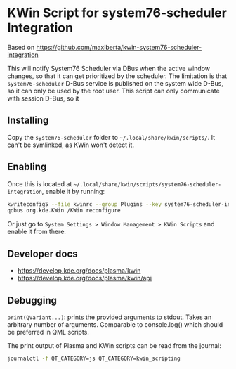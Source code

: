 # KWin Script for system76-scheduler Integration

Based on https://github.com/maxiberta/kwin-system76-scheduler-integration

This will notify System76 Scheduler via DBus when the active window changes, so that it can get
prioritized by the scheduler. The limitation is that `system76-scheduler` D-Bus service is published
on the system wide D-Bus, so it can only be used by the root user. This script can only communicate
with session D-Bus, so it

## Installing

Copy the `system76-scheduler` folder to `~/.local/share/kwin/scripts/`. It can't be symlinked, as
KWin won't detect it.

## Enabling

Once this is located at `~/.local/share/kwin/scripts/system76-scheduler-integration`, enable it by
running:

```sh
kwriteconfig5 --file kwinrc --group Plugins --key system76-scheduler-integrationEnabled true
qdbus org.kde.KWin /KWin reconfigure
```

Or just go to `System Settings > Window Management > KWin Scripts` and enable it from there.

## Developer docs

* https://develop.kde.org/docs/plasma/kwin
* https://develop.kde.org/docs/plasma/kwin/api

## Debugging

`print(QVariant...)`: prints the provided arguments to stdout. Takes an arbitrary number of
arguments. Comparable to console.log() which should be preferred in QML scripts.

The print output of Plasma and KWin scripts can be read from the journal:

```sh
journalctl -f QT_CATEGORY=js QT_CATEGORY=kwin_scripting
```

